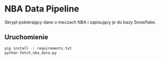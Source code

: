 # NBA Data Pipeline

Skrypt pobierający dane o meczach NBA i zapisujący je do bazy Snowflake.

## Uruchomienie

```bash
pip install -r requirements.txt
python fetch_nba_data.py